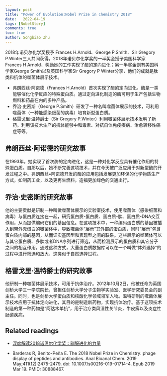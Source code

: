 ```yaml
---
layout: post
title: "Power of Evolution:Nobel Prize in Chemistry 2018"
date:   2022-04-19
tags: [NobelStory]
comments: true
toc: true
author: Songbiao Zhu
---
```


2018年诺贝尔化学奖授予 Frances H.Arnold、George P.Smith、Sir Gregory P.Winter三人共同获得。2018年诺贝尔化学奖的一半奖金授予美国科学家Frances H Arnold，奖励她的工作实现了酶的定向进化；另一半奖金则有美国科学家George Smith以及英国科学家Sir Gregory P Winter分享，他们的成就是肽类和抗体的噬菌体展示技术。

* 弗朗西丝·阿诺德（Frances H.Arnold）首次实现了酶的定向进化。酶是一类能够催化化学反应的特殊蛋白质。通过定向进化制造的酶可用于生产包括生物燃料和药品在内的多种产品。
* 乔治·史密斯（George P.Smith）研发了一种名叫噬菌体展示的技术，可利用噬菌体（一种能感染细菌的病毒）培育新型蛋白质。
* 格雷戈里·温特爵士（Sir Gregory P.Winter）利用噬菌体展示技术发明了新药。利用该技术生产的抗体能够中和毒素、对抗自体免疫疾病、治愈转移性癌症等等。

<!-- more -->


## 弗朗西丝·阿诺德的研究故事

在1993年，她实现了首次酶的定向进化，这是一种对化学反应具有催化作用的特殊蛋白质。自那以后，她不断完善这项技术，并在今天被广泛应用于对新型酶的开发过程之中。弗朗西丝•阿诺德开发的酶的应用包括发展更加环保的化学物质生产方式，如制药工业，以及更再生燃料，造福更加绿色的交通出行。

## 乔治·史密斯的研究故事

他的主要贡献是研制一种叫做噬菌体展示的实验室技术，使用噬菌体（感染细菌和病毒）与蛋白质连接在一起，研究蛋白质-蛋白质、蛋白质-肽、蛋白质-DNA交互作用，从而提供编码它们的基因信息。在这项技术中，一种编码蛋白质的基因被插入到带外壳蛋白的噬菌体中，导致噬菌体“展示”其外部的蛋白质，同时“展示”包含蛋白质内部的基因，从而证实基因型和表现型之间的联系。这些展示的噬菌体可以与其它蛋白质、多肽或者DNA序列进行筛选，从而检测展示的蛋白质和其它分子之间的相互作用。通过这种方式，大量蛋白质数据库可以在一个叫做“体外选择”的过程中进行筛选和放大，这类似于自然选择过程。

## 格雷戈里·温特爵士的研究故事

他研制一种噬菌体展示技术，可用于抗体治疗。2012年10月2日，他被任命为英国剑桥大学三一学院院长，曾担任剑桥大学分子生物学实验室、医学研究委员会的副主任。同时，也是剑桥大学蛋白质和核酸化学领域领军人物。温特研制的噬菌体展示技术应用于抗体定向进化，其目的是制造新药物，实现抗体治疗。基于这项技术制造的第一种药物是“阿达木单抗”，用于治疗类风湿性关节炎，牛皮癣以及炎症性肠道疾病。

## Related readings

* [深度解读2018诺贝尔化学奖：驯服进化的力量](http://quanyuan.whu.edu.cn/nobel2018.html)

* Barderas R, Benito-Peña E. The 2018 Nobel Prize in Chemistry: phage display of peptides and antibodies. Anal Bioanal Chem. 2019 May;411(12):2475-2479. doi: 10.1007/s00216-019-01714-4. Epub 2019 Mar 19. PMID: 30888467.